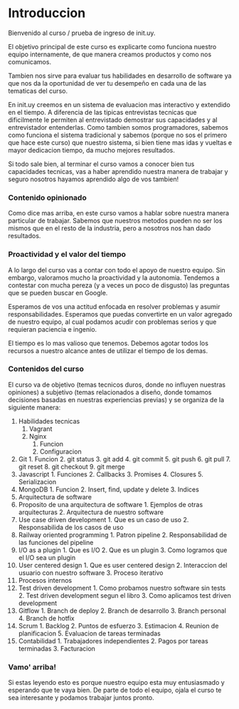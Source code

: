 # Introduccion

Bienvenido al curso / prueba de ingreso de init.uy.

El objetivo principal de este curso es explicarte como funciona nuestro equipo internamente, de que manera creamos productos y como nos comunicamos.

Tambien nos sirve para evaluar tus habilidades en desarrollo de software ya que nos da la oportunidad de ver tu desempeño en cada una de las tematicas del curso.

En init.uy creemos en un sistema de evaluacion mas interactivo y extendido en el tiempo. A diferencia de las tipicas entrevistas tecnicas que dificilmente le permiten al entrevistado demostrar sus capacidades y al entrevistador entenderlas. Como tambien somos programadores, sabemos como funciona el sistema tradicional y sabemos (porque no sos el primero que hace este curso) que nuestro sistema, si bien tiene mas idas y vueltas e mayor dedicacion tiempo, da mucho mejores resultados.

Si todo sale bien, al terminar el curso vamos a conocer bien tus capacidades tecnicas, vas a haber aprendido nuestra manera de trabajar y seguro nosotros hayamos aprendido algo de vos tambien!

### Contenido opinionado

Como dice mas arriba, en este curso vamos a hablar sobre nuestra manera particular de trabajar. Sabemos que nuestros metodos pueden no ser los mismos que en el resto de la industria, pero a nosotros nos han dado resultados.

### Proactividad y el valor del tiempo

A lo largo del curso vas a contar con todo el apoyo de nuestro equipo. Sin embargo, valoramos mucho la proactividad y la autonomia. Tendemos a contestar con mucha pereza (y a veces un poco de disgusto) las preguntas que se pueden buscar en Google.

Esperamos de vos una actitud enfocada en resolver problemas y asumir responsabilidades. Esperamos que puedas convertirte en un valor agregado de nuestro equipo, al cual podamos acudir con problemas serios y que requieran paciencia e ingenio.

El tiempo es lo mas valioso que tenemos. Debemos agotar todos los recursos a nuestro alcance antes de utilizar el tiempo de los demas.

### Contenidos del curso

El curso va de objetivo (temas tecnicos duros, donde no influyen nuestras opiniones) a subjetivo (temas relacionados a diseño, donde tomamos decisiones basadas en nuestras experiencias previas) y se organiza de la siguiente manera:

1. Habilidades tecnicas
    1. Vagrant
    2. Nginx
        1. Funcion
        2. Configuracion
  3. Git
  	1. Funcion
  	2. git status
  	3. git add
  	4. git commit
  	5. git push
  	6. git pull
  	7. git reset
  	8. git checkout
  	9. git merge
  4. Javascript
  	1. Funciones
  	2. Callbacks
  	3. Promises
  	4. Closures
  	5. Serializacion
  5. MongoDB
  	1. Funcion
  	2. Insert, find, update y delete
  	3. Indices
2. Arquitectura de software
  1. Proposito de una arquitectura de software
    1. Ejemplos de otras arquitecturas
    2. Arquitectura de nuestro software
  2. Use case driven development
    1. Que es un caso de uso
    2. Responsabilida de los casos de uso
  3. Railway oriented programming
  	1. Patron pipeline
  	2. Responsabilidad de las funciones del pipeline
  4. I/O as a plugin
  	1. Que es I/O
  	2. Que es un plugin
  	3. Como logramos que el I/O sea un plugin
  5. User centered design
  	1. Que es user centered design
  	2. Interaccion del usuario con nuestro software
  	3. Proceso iterativo
3. Procesos internos
  1. Test driven development
    1. Como probamos nuestro software sin tests
  	2. Test driven development segun el libro
  	3. Como aplicamos test driven development
  2. Gitflow
    1. Branch de deploy
    2. Branch de desarrollo
    3. Branch personal
    4. Branch de hotfix
  3. Scrum
  	1. Backlog
  	2. Puntos de esfuerzo
  	3. Estimacion
  	4. Reunion de planificacion
  	5. Evaluacion de tareas terminadas
  4. Contabilidad
  	1. Trabajadores independientes
  	2. Pagos por tareas terminadas
  	3. Facturacion

### Vamo' arriba!

Si estas leyendo esto es porque nuestro equipo esta muy entusiasmado y esperando que te vaya bien. De parte de todo el equipo, ojala el curso te sea interesante y podamos trabajar juntos pronto.